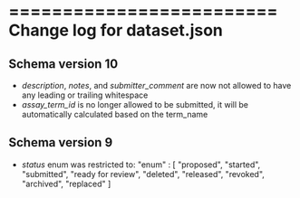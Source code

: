 =========================
Change log for dataset.json
=========================

Schema version 10
-----------------

* *description*, *notes*, and *submitter_comment* are now not allowed to have any leading or trailing whitespace
* *assay_term_id* is no longer allowed to be submitted, it will be automatically calculated based on the term_name

Schema version 9
----------------

* *status* enum was restricted to:
    "enum" : [
                "proposed",
                "started",
                "submitted",
                "ready for review",
                "deleted",
                "released",
                "revoked",
                "archived",
                "replaced"
            ]